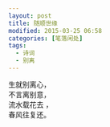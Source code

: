 ```yaml
---
layout: post
title: 随顺世缘
modified: 2015-03-25 06:58
categories: [笔落闲处]
tags: 
  - 诗词
  - 别离
---
```


生就别离心，  
不言离别意，  
流水载花去 ，  
春风往复还。

